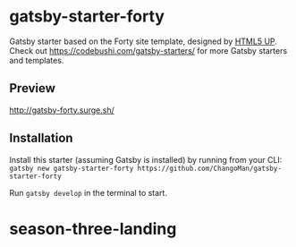# gatsby-starter-forty
Gatsby starter based on the Forty site template, designed by [HTML5 UP](https://html5up.net/forty). Check out https://codebushi.com/gatsby-starters/ for more Gatsby starters and templates.

## Preview

http://gatsby-forty.surge.sh/

## Installation

Install this starter (assuming Gatsby is installed) by running from your CLI:
`gatsby new gatsby-starter-forty https://github.com/ChangoMan/gatsby-starter-forty`

Run `gatsby develop` in the terminal to start.
# season-three-landing
